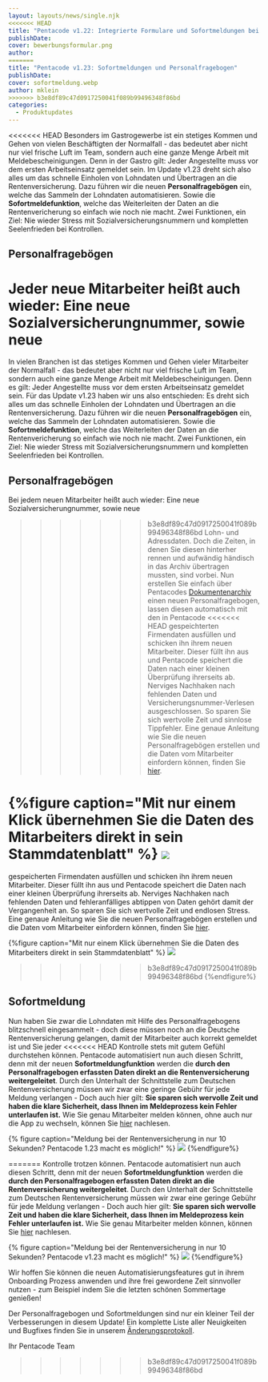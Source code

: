 ```yaml
---
layout: layouts/news/single.njk
<<<<<<< HEAD
title: "Pentacode v1.22: Integrierte Formulare und Sofortmeldungen bei der Rentenversicherung"
publishDate: 
cover: bewerbungsformular.png
author: 
=======
title: "Pentacode v1.23: Sofortmeldungen und Personalfragebogen"
publishDate: 
cover: sofortmeldung.webp
author: mklein
>>>>>>> b3e8df89c47d0917250041f089b99496348f86bd
categories:
  - Produktupdates
---
```


<<<<<<< HEAD
Besonders im Gastrogewerbe ist ein stetiges Kommen und Gehen von vielen
Beschäftigten der Normalfall - das bedeutet aber nicht nur viel frische Luft im
Team, sondern auch eine ganze Menge Arbeit mit Meldebescheinigungen. Denn in der
Gastro gilt: Jeder Angestellte muss vor dem ersten Arbeitseinsatz gemeldet sein.
Im Update v1.23 dreht sich also alles um das schnelle Einholen von Lohndaten und
Übertragen an die Rentenversicherung. Dazu führen wir die
neuen **Personalfragebögen** ein, welche das Sammeln der Lohndaten
automatisieren. Sowie die **Sofortmeldefunktion**, welche das Weiterleiten der
Daten an die Rentenvericherung so einfach wie noch nie macht. Zwei Funktionen,
ein Ziel: Nie wieder Stress mit Sozialversicherungsnummern und kompletten Seelenfrieden bei Kontrollen.

## Personalfragebögen

Jeder neue Mitarbeiter heißt auch wieder: Eine neue Sozialversicherungnummer, sowie neue
=======
In vielen Branchen ist das stetiges Kommen und Gehen vieler Mitarbeiter der
Normalfall - das bedeutet aber nicht nur viel frische Luft im Team, sondern auch
eine ganze Menge Arbeit mit Meldebescheinigungen. Denn es gilt: Jeder
Angestellte muss vor dem ersten Arbeitseinsatz gemeldet sein.  Für das Update
v1.23 haben wir uns also entschieden: Es dreht sich alles um das schnelle
Einholen der Lohndaten und Übertragen an die Rentenversicherung. Dazu führen wir
die neuen **Personalfragebögen** ein, welche das Sammeln der Lohndaten
automatisieren. Sowie die **Sofortmeldefunktion**, welche das Weiterleiten der
Daten an die Rentenvericherung so einfach wie noch nie macht. Zwei Funktionen,
ein Ziel: Nie wieder Stress mit Sozialversicherungsnummern und kompletten
Seelenfrieden bei Kontrollen.

## Personalfragebögen

Bei jedem neuen Mitarbeiter heißt auch wieder: Eine neue Sozialversicherungnummer, sowie neue
>>>>>>> b3e8df89c47d0917250041f089b99496348f86bd
Lohn- und Adressdaten. Doch die Zeiten, in denen Sie diesen hinterher rennen und
aufwändig händisch in das Archiv übertragen mussten, sind vorbei. Nun erstellen
Sie einfach über Pentacodes
[Dokumentenarchiv](/hilfe/handbuch/mitarbeiter/dokumentenarchiv)
einen neuen Personalfragebogen, lassen diesen automatisch mit den in Pentacode
<<<<<<< HEAD
gespeichterten Firmendaten ausfüllen und schicken ihn ihrem neuen Mitarbeiter.
Dieser füllt ihn aus und Pentacode speichert die Daten nach einer
kleinen Überprüfung ihrerseits ab. Nerviges Nachhaken nach fehlenden Daten und
Versicherungsnummer-Verlesen ausgeschlossen. So sparen Sie sich wertvolle Zeit
und sinnlose Tippfehler. Eine genaue Anleitung wie Sie die neuen
Personalfragebögen erstellen und die Daten vom Mitarbeiter einfordern können,
finden Sie [hier](/hilfe/handbuch/mitarbeiter/dokumente/#Personalfragebogen_erstellen). 

{%figure caption="Mit nur einem Klick übernehmen Sie die Daten des Mitarbeiters
direkt in sein Stammdatenblatt" %}
<img src="angeben_übernehmen.png"/>
=======
gespeicherten Firmendaten ausfüllen und schicken ihn ihrem neuen Mitarbeiter.
Dieser füllt ihn aus und Pentacode speichert die Daten nach einer
kleinen Überprüfung ihrerseits ab. Nerviges Nachhaken nach fehlenden Daten und
fehleranfälliges abtippen von Daten gehört damit der Vergangenheit an. So sparen
Sie sich wertvolle Zeit und endlosen Stress. Eine genaue Anleitung wie Sie
die neuen Personalfragebögen erstellen und die Daten vom Mitarbeiter einfordern
können, finden Sie
[hier](/hilfe/handbuch/mitarbeiter/dokumente/#personalfragebogen). 

{%figure caption="Mit nur einem Klick übernehmen Sie die Daten des Mitarbeiters
direkt in sein Stammdatenblatt" %}
<img src="personalfragebogen.webp"/>
>>>>>>> b3e8df89c47d0917250041f089b99496348f86bd
{%endfigure%}

## Sofortmeldung

Nun haben Sie zwar die Lohndaten mit Hilfe des Personalfragebogens blitzschnell
eingesammelt - doch diese müssen noch an die Deutsche Rentenversicherung
gelangen, damit der Mitarbeiter auch korrekt gemeldet ist und Sie jeder
<<<<<<< HEAD
Kontrolle stets mit gutem Gefühl durchstehen können. Pentacode automatisiert nun auch diesen
Schritt, denn mit der neuen **Sofortmeldungfunktion** werden die **durch den 
Personalfragebogen erfassten Daten direkt an die Rentenversicherung
weitergeleitet**. Durch den Unterhalt der Schnittstelle zum Deutschen
Rentenversicherung müssen wir zwar eine geringe Gebühr für jede Meldung
verlangen - Doch auch hier gilt: **Sie sparen sich wervolle Zeit und haben die
klare Sicherheit, dass Ihnen im Meldeprozess kein Fehler unterlaufen ist.** Wie
Sie genau Mitarbeiter melden können, ohne auch nur die App zu wechseln, können
Sie [hier](/hilfe/mitarbeiter/allgemein) nachlesen. 

{% figure caption="Meldung bei der Rentenversicherung in nur 10 Sekunden?
Pentacode 1.23 macht es möglich!" %}
<img src="sofortmeldung.gif"/>
{%endfigure%}

 
=======
Kontrolle trotzen können. Pentacode automatisiert nun auch diesen
Schritt, denn mit der neuen **Sofortmeldungfunktion** werden die **durch den Personalfragebogen erfassten Daten direkt an die Rentenversicherung weitergeleitet**. Durch den Unterhalt der Schnittstelle zum Deutschen
Rentenversicherung müssen wir zwar eine geringe Gebühr für jede Meldung
verlangen - Doch auch hier gilt: **Sie sparen sich wervolle Zeit und haben die klare Sicherheit, dass Ihnen im Meldeprozess kein Fehler unterlaufen ist.** Wie
Sie genau Mitarbeiter melden können, können Sie
[hier](/hilfe/mitarbeiter/allgemein) nachlesen. 

{% figure caption="Meldung bei der Rentenversicherung in nur 10 Sekunden?
Pentacode v1.23 macht es möglich!" %}
<img src="sofortmeldung_animiert.webp"/>
{%endfigure%}

 Wir hoffen Sie können die neuen Automatisierungsfeatures gut in ihrem
 Onboarding Prozess anwenden und ihre frei gewordene Zeit sinnvoller nutzen -
 zum Beispiel indem Sie die letzten schönen Sommertage genießen!

 Der Personalfragebogen und Sofortmeldungen sind nur ein kleiner Teil der
 Verbesserungen in diesem Update! Ein komplette Liste aller Neuigkeiten
 und Bugfixes finden Sie in unserem
 [Änderungsprotokoll](/hilfe/aenderungsprotokoll/).

 Ihr Pentacode Team
>>>>>>> b3e8df89c47d0917250041f089b99496348f86bd
